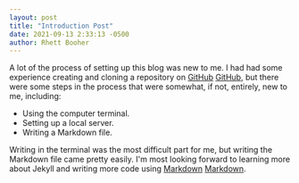 ```yaml
---
layout: post
title: "Introduction Post"
date: 2021-09-13 2:33:13 -0500
author: Rhett Booher
---
```

A lot of the process of setting up this blog was new to me. I had had some experience creating and cloning a repository on [GitHub] [GitHub], but there were some steps in the process that were somewhat, if not, entirely, new to me, including:
* Using the computer terminal.
* Setting up a local server.
* Writing a Markdown file.

Writing in the terminal was the most difficult part for me, but writing the Markdown file came pretty easily. I'm most looking forward to learning more about Jekyll and writing more code using [Markdown] [Markdown].

[GitHub]: https://github.com
[Markdown]: https://www.markdownguide.org
